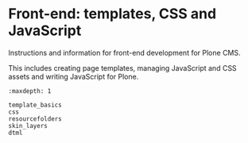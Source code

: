 # Front-end: templates, CSS and JavaScript

Instructions and information for front-end development for Plone CMS.

This includes creating page templates, managing JavaScript and CSS assets and writing JavaScript for Plone.

```{toctree}
:maxdepth: 1

template_basics
css
resourcefolders
skin_layers
dtml
```
